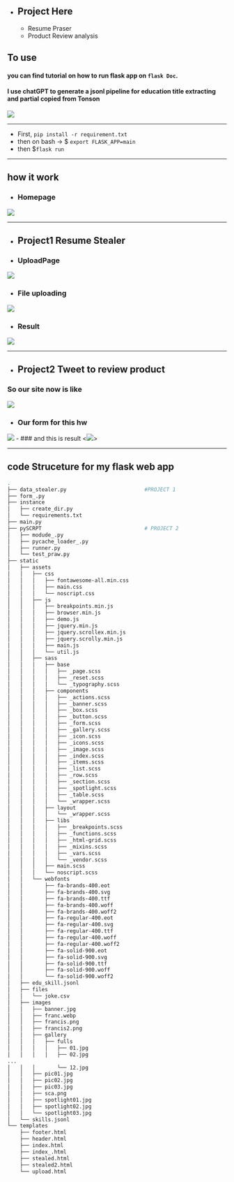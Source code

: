 - ## Project Here
    - Resume Praser
    - Product Review analysis


## To use


#### you can find tutorial on how to run flask app on `flask Doc`.


#### I use chatGPT to generate a jsonl pipeline for education title extracting and partial copied from Tonson
<img src = 'how_my_web_perform/chatgpt.png'>


----------------

- First, `pip install -r requirement.txt`
- then on bash -> $ `export FLASK_APP=main`
- then $`flask run`
-------------------
## how it work
- ### Homepage
 <img src = 'how_my_web_perform/homepage.png'>

-------------------------
- ## Project1 Resume Stealer
- ### UploadPage
<img src = 'how_my_web_perform/uploadpage2.png'>

- ### File uploading
<img src = 'how_my_web_perform/uploadafile.png'>

- ### Result
<img src = 'how_my_web_perform/result.png'>

---------------
- ## Project2 Tweet to review product
<!-- - ### I have 2 excute
<img src = 'how_my_web_perform/excute0.png'>

- ### second one
<img src = 'how_my_web_perform/excute1.png'>

- ## Maybe we should sent email to `Elon Musk` to sell `twitter` out or just let it went bankrupt. Since he do something in TWITTER API and that will not be free anymore T-T . -->

<!-- - ## Anyway, we still have our freind REDDIT -->
### So our site now is like

<img src = 'how_my_web_perform/hwtwmp.png'>

- ### Our form for this hw
<img src = 'how_my_web_perform/hw4form.png'>
- ### and this is result
<<img src = 'how_my_web_perform/hw4result.png'>>


-----------------------



## code Struceture for my flask web app
```bash
.
├── data_stealer.py                         #PROJECT 1
├── form_.py
├── instance
│   ├── create_dir.py
│   └── requirements.txt
├── main.py
├── pySCRPT                                 # PROJECT 2
│   ├── modude_.py
│   ├── pycache_loader_.py
│   ├── runner.py
│   └── test_praw.py
├── static
│   ├── assets
│   │   ├── css
│   │   │   ├── fontawesome-all.min.css
│   │   │   ├── main.css
│   │   │   └── noscript.css
│   │   ├── js
│   │   │   ├── breakpoints.min.js
│   │   │   ├── browser.min.js
│   │   │   ├── demo.js
│   │   │   ├── jquery.min.js
│   │   │   ├── jquery.scrollex.min.js
│   │   │   ├── jquery.scrolly.min.js
│   │   │   ├── main.js
│   │   │   └── util.js
│   │   ├── sass
│   │   │   ├── base
│   │   │   │   ├── _page.scss
│   │   │   │   ├── _reset.scss
│   │   │   │   └── _typography.scss
│   │   │   ├── components
│   │   │   │   ├── _actions.scss
│   │   │   │   ├── _banner.scss
│   │   │   │   ├── _box.scss
│   │   │   │   ├── _button.scss
│   │   │   │   ├── _form.scss
│   │   │   │   ├── _gallery.scss
│   │   │   │   ├── _icon.scss
│   │   │   │   ├── _icons.scss
│   │   │   │   ├── _image.scss
│   │   │   │   ├── _index.scss
│   │   │   │   ├── _items.scss
│   │   │   │   ├── _list.scss
│   │   │   │   ├── _row.scss
│   │   │   │   ├── _section.scss
│   │   │   │   ├── _spotlight.scss
│   │   │   │   ├── _table.scss
│   │   │   │   └── _wrapper.scss
│   │   │   ├── layout
│   │   │   │   └── _wrapper.scss
│   │   │   ├── libs
│   │   │   │   ├── _breakpoints.scss
│   │   │   │   ├── _functions.scss
│   │   │   │   ├── _html-grid.scss
│   │   │   │   ├── _mixins.scss
│   │   │   │   ├── _vars.scss
│   │   │   │   └── _vendor.scss
│   │   │   ├── main.scss
│   │   │   └── noscript.scss
│   │   └── webfonts
│   │       ├── fa-brands-400.eot
│   │       ├── fa-brands-400.svg
│   │       ├── fa-brands-400.ttf
│   │       ├── fa-brands-400.woff
│   │       ├── fa-brands-400.woff2
│   │       ├── fa-regular-400.eot
│   │       ├── fa-regular-400.svg
│   │       ├── fa-regular-400.ttf
│   │       ├── fa-regular-400.woff
│   │       ├── fa-regular-400.woff2
│   │       ├── fa-solid-900.eot
│   │       ├── fa-solid-900.svg
│   │       ├── fa-solid-900.ttf
│   │       ├── fa-solid-900.woff
│   │       └── fa-solid-900.woff2
│   ├── edu_skill.jsonl
│   ├── files
│   │   └── joke.csv
│   ├── images
│   │   ├── banner.jpg
│   │   ├── franc.webp
│   │   ├── francis.png
│   │   ├── francis2.png
│   │   ├── gallery
│   │   │   ├── fulls
│   │   │   │   ├── 01.jpg
│   │   │   │   ├── 02.jpg
...
│   │   │       └── 12.jpg
│   │   ├── pic01.jpg
│   │   ├── pic02.jpg
│   │   ├── pic03.jpg
│   │   ├── sca.png
│   │   ├── spotlight01.jpg
│   │   ├── spotlight02.jpg
│   │   └── spotlight03.jpg
│   └── skills.jsonl
└── templates
    ├── footer.html
    ├── header.html
    ├── index.html
    ├── index_.html
    ├── stealed.html
    ├── stealed2.html
    └── upload.html

```
